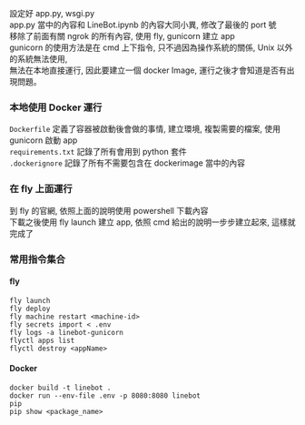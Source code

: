 設定好 app.py, wsgi.py\
app.py 當中的內容和 LineBot.ipynb 的內容大同小異, 修改了最後的 port 號\
移除了前面有關 ngrok 的所有內容, 使用 fly, gunicorn 建立 app\
gunicorn 的使用方法是在 cmd 上下指令, 只不過因為操作系統的關係, Unix 以外的系統無法使用,\
無法在本地直接運行, 因此要建立一個 docker Image, 運行之後才會知道是否有出現問題。

### 本地使用 Docker 運行

`Dockerfile` 定義了容器被啟動後會做的事情, 建立環境, 複製需要的檔案, 使用 gunicorn 啟動 app\
`requirements.txt` 記錄了所有會用到 python 套件\
`.dockerignore` 記錄了所有不需要包含在 dockerimage 當中的內容

### 在 fly 上面運行

到 fly 的官網, 依照上面的說明使用 powershell 下載內容\
下載之後使用 fly launch 建立 app, 依照 cmd 給出的說明一步步建立起來, 這樣就完成了

### 常用指令集合

#### fly

```
fly launch
fly deploy
fly machine restart <machine-id>
fly secrets import < .env
fly logs -a linebot-gunicorn
flyctl apps list
flyctl destroy <appName>
```

#### Docker

```
docker build -t linebot .
docker run --env-file .env -p 8080:8080 linebot
pip
pip show <package_name>
```
